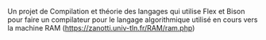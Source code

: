 Un projet de Compilation et théorie des langages qui utilise Flex et Bison pour faire un compilateur pour le langage algorithmique utilisé en cours vers la machine RAM (https://zanotti.univ-tln.fr/RAM/ram.php)
